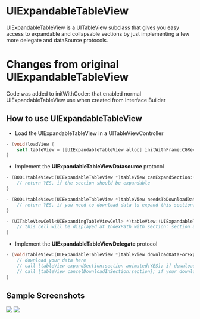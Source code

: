 # UIExpandableTableView
UIExpandableTableView is a UITableView subclass that gives you easy access to expandable and collapsable sections by just implementing a few more delegate and dataSource protocols.

# Changes from original UIExpandableTableView
Code was added to initWithCoder: that enabled normal UIExpandableTableView use when created from Interface Builder

## How to use UIExpandableTableView

* Load the UIExpandableTableView in a UITableViewController

```objective-c
- (void)loadView {
    self.tableView = [[UIExpandableTableView alloc] initWithFrame:CGRectZero style:UITableViewStylePlain];
}
```

* Implement the **UIExpandableTableViewDatasource** protocol

```objective-c
- (BOOL)tableView:(UIExpandableTableView *)tableView canExpandSection:(NSInteger)section {
    // return YES, if the section should be expandable
}

- (BOOL)tableView:(UIExpandableTableView *)tableView needsToDownloadDataForExpandableSection:(NSInteger)section {
    // return YES, if you need to download data to expand this section. tableView will call tableView:downloadDataForExpandableSection: for this section
}

- (UITableViewCell<UIExpandingTableViewCell> *)tableView:(UIExpandableTableView *)tableView expandingCellForSection:(NSInteger)section {
    // this cell will be displayed at IndexPath with section: section and row 0
}
```

* Implement the **UIExpandableTableViewDelegate** protocol

```objective-c
- (void)tableView:(UIExpandableTableView *)tableView downloadDataForExpandableSection:(NSInteger)section {
    // download your data here
    // call [tableView expandSection:section animated:YES]; if download was successful
    // call [tableView cancelDownloadInSection:section]; if your download was NOT successful
}
```

## Sample Screenshots
<img src="https://github.com/OliverLetterer/UIExpandableTableView/raw/master/Screenshots/1.png">
<img src="https://github.com/OliverLetterer/UIExpandableTableView/raw/master/Screenshots/2.png">
